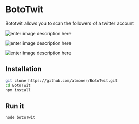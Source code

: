 # BotoTwit
Bototwit allows you to scan the followers of a twitter account

![enter image description here](https://pbs.twimg.com/media/EcB7COmXQAAIsaM?format=png&name=small)  

![enter image description here](https://pbs.twimg.com/media/EcB7DYqWoAANqVY?format=png&name=small)  

![enter image description here](https://pbs.twimg.com/media/EcB7EehX0AAA33D?format=png&name=small)  

## Installation

```sh
git clone https://github.com/atmoner/BotoTwit.git
cd BotoTwit
npm install
```
## Run it
```
node botoTwit
```
